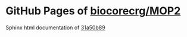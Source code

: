 GitHub Pages of [biocorecrg/MOP2](https://github.com/biocorecrg/MOP2.git)
===
Sphinx html documentation of [31a50b89](https://github.com/biocorecrg/MOP2/tree/31a50b89edb5afd62a4683b3fb58e356359676b7)
